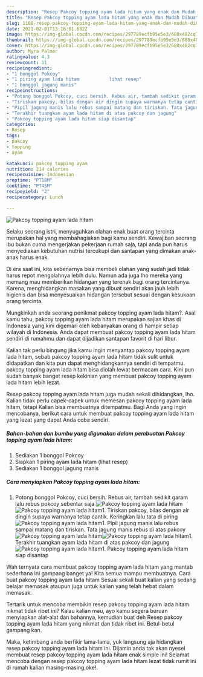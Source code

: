 ```yaml
---
description: "Resep Pakcoy topping ayam lada hitam yang enak dan Mudah Dibuat"
title: "Resep Pakcoy topping ayam lada hitam yang enak dan Mudah Dibuat"
slug: 1108-resep-pakcoy-topping-ayam-lada-hitam-yang-enak-dan-mudah-dibuat
date: 2021-02-01T13:16:01.682Z
image: https://img-global.cpcdn.com/recipes/297789ecfb95e5e3/680x482cq70/pakcoy-topping-ayam-lada-hitam-foto-resep-utama.jpg
thumbnail: https://img-global.cpcdn.com/recipes/297789ecfb95e5e3/680x482cq70/pakcoy-topping-ayam-lada-hitam-foto-resep-utama.jpg
cover: https://img-global.cpcdn.com/recipes/297789ecfb95e5e3/680x482cq70/pakcoy-topping-ayam-lada-hitam-foto-resep-utama.jpg
author: Myra Palmer
ratingvalue: 4.3
reviewcount: 11
recipeingredient:
- "1 bonggol Pokcoy"
- "1 piring ayam lada hitam           lihat resep"
- "1 bonggol jagung manis"
recipeinstructions:
- "Potong bonggol Pokcoy, cuci bersih. Rebus air, tambah sedikit garam lalu rebus pokcoy sebentar saja"
- "Tiriskan pakcoy, bilas dengan air dingin supaya warnanya tetap cantik. Keringkan lalu tata di piring"
- "Pipil jagung manis lalu rebus sampai matang dan tiriskan. Tata jagung manis rebus di atas pakcoy"
- "Terakhir tuangkan ayam lada hitam di atas pakcoy dan jagung"
- "Pakcoy topping ayam lada hitam siap disantap"
categories:
- Resep
tags:
- pakcoy
- topping
- ayam

katakunci: pakcoy topping ayam 
nutrition: 214 calories
recipecuisine: Indonesian
preptime: "PT18M"
cooktime: "PT45M"
recipeyield: "2"
recipecategory: Lunch

---
```



![Pakcoy topping ayam lada hitam](https://img-global.cpcdn.com/recipes/297789ecfb95e5e3/680x482cq70/pakcoy-topping-ayam-lada-hitam-foto-resep-utama.jpg)

Selaku seorang istri, menyuguhkan olahan enak buat orang tercinta merupakan hal yang membahagiakan bagi kamu sendiri. Kewajiban seorang ibu bukan cuma mengerjakan pekerjaan rumah saja, tapi anda pun harus menyediakan kebutuhan nutrisi tercukupi dan santapan yang dimakan anak-anak harus enak.

Di era  saat ini, kita sebenarnya bisa membeli olahan yang sudah jadi tidak harus repot mengolahnya lebih dulu. Namun ada juga lho mereka yang memang mau memberikan hidangan yang terenak bagi orang tercintanya. Karena, menghidangkan masakan yang dibuat sendiri akan jauh lebih higienis dan bisa menyesuaikan hidangan tersebut sesuai dengan kesukaan orang tercinta. 



Mungkinkah anda seorang penikmat pakcoy topping ayam lada hitam?. Asal kamu tahu, pakcoy topping ayam lada hitam merupakan sajian khas di Indonesia yang kini digemari oleh kebanyakan orang di hampir setiap wilayah di Indonesia. Anda dapat membuat pakcoy topping ayam lada hitam sendiri di rumahmu dan dapat dijadikan santapan favorit di hari libur.

Kalian tak perlu bingung jika kamu ingin menyantap pakcoy topping ayam lada hitam, sebab pakcoy topping ayam lada hitam tidak sulit untuk didapatkan dan kita pun dapat menghidangkannya sendiri di tempatmu. pakcoy topping ayam lada hitam bisa diolah lewat bermacam cara. Kini pun sudah banyak banget resep kekinian yang membuat pakcoy topping ayam lada hitam lebih lezat.

Resep pakcoy topping ayam lada hitam juga mudah sekali dihidangkan, lho. Kalian tidak perlu capek-capek untuk memesan pakcoy topping ayam lada hitam, tetapi Kalian bisa membuatnya ditempatmu. Bagi Anda yang ingin mencobanya, berikut cara untuk membuat pakcoy topping ayam lada hitam yang lezat yang dapat Anda coba sendiri.

<!--inarticleads1-->

##### Bahan-bahan dan bumbu yang digunakan dalam pembuatan Pakcoy topping ayam lada hitam:

1. Sediakan 1 bonggol Pokcoy
1. Siapkan 1 piring ayam lada hitam           (lihat resep)
1. Sediakan 1 bonggol jagung manis




<!--inarticleads2-->

##### Cara menyiapkan Pakcoy topping ayam lada hitam:

1. Potong bonggol Pokcoy, cuci bersih. Rebus air, tambah sedikit garam lalu rebus pokcoy sebentar saja
<img src="https://img-global.cpcdn.com/steps/f316a9ba90d9edcb/160x128cq70/pakcoy-topping-ayam-lada-hitam-langkah-memasak-1-foto.jpg" alt="Pakcoy topping ayam lada hitam"><img src="https://img-global.cpcdn.com/steps/6ed97833eea1561f/160x128cq70/pakcoy-topping-ayam-lada-hitam-langkah-memasak-1-foto.jpg" alt="Pakcoy topping ayam lada hitam">1. Tiriskan pakcoy, bilas dengan air dingin supaya warnanya tetap cantik. Keringkan lalu tata di piring
<img src="https://img-global.cpcdn.com/steps/7a6cc4205d77735b/160x128cq70/pakcoy-topping-ayam-lada-hitam-langkah-memasak-2-foto.jpg" alt="Pakcoy topping ayam lada hitam">1. Pipil jagung manis lalu rebus sampai matang dan tiriskan. Tata jagung manis rebus di atas pakcoy
<img src="https://img-global.cpcdn.com/steps/f6d5f5a088f581e1/160x128cq70/pakcoy-topping-ayam-lada-hitam-langkah-memasak-3-foto.jpg" alt="Pakcoy topping ayam lada hitam"><img src="https://img-global.cpcdn.com/steps/70f93fec4d4bbe19/160x128cq70/pakcoy-topping-ayam-lada-hitam-langkah-memasak-3-foto.jpg" alt="Pakcoy topping ayam lada hitam">1. Terakhir tuangkan ayam lada hitam di atas pakcoy dan jagung
<img src="https://img-global.cpcdn.com/steps/b0694b1612c6cdfb/160x128cq70/pakcoy-topping-ayam-lada-hitam-langkah-memasak-4-foto.jpg" alt="Pakcoy topping ayam lada hitam">1. Pakcoy topping ayam lada hitam siap disantap




Wah ternyata cara membuat pakcoy topping ayam lada hitam yang mantab sederhana ini gampang banget ya! Kita semua mampu membuatnya. Cara buat pakcoy topping ayam lada hitam Sesuai sekali buat kalian yang sedang belajar memasak ataupun juga untuk kalian yang telah hebat dalam memasak.

Tertarik untuk mencoba membikin resep pakcoy topping ayam lada hitam nikmat tidak ribet ini? Kalau kalian mau, ayo kamu segera buruan menyiapkan alat-alat dan bahannya, kemudian buat deh Resep pakcoy topping ayam lada hitam yang nikmat dan tidak ribet ini. Betul-betul gampang kan. 

Maka, ketimbang anda berfikir lama-lama, yuk langsung aja hidangkan resep pakcoy topping ayam lada hitam ini. Dijamin anda tak akan nyesel membuat resep pakcoy topping ayam lada hitam enak simple ini! Selamat mencoba dengan resep pakcoy topping ayam lada hitam lezat tidak rumit ini di rumah kalian masing-masing,oke!.

